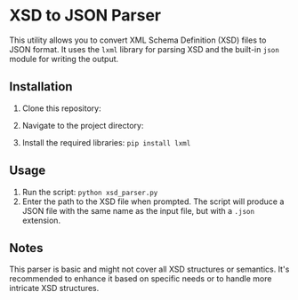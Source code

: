 # XSD to JSON Parser

This utility allows you to convert XML Schema Definition (XSD) files to JSON format. It uses the `lxml` library for parsing XSD and the built-in `json` module for writing the output.

## Installation

1. Clone this repository:

2. Navigate to the project directory:

3. Install the required libraries:
   ```pip install lxml```

## Usage

1. Run the script:
   ```python xsd_parser.py```
2. Enter the path to the XSD file when prompted. The script will produce a JSON file with the same name as the input file, but with a `.json` extension.

## Notes

This parser is basic and might not cover all XSD structures or semantics. It's recommended to enhance it based on specific needs or to handle more intricate XSD structures.

